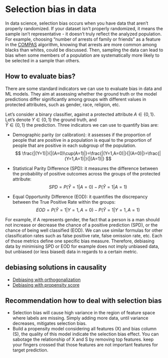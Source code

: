 # Selection bias in data
In data science, selection bias occurs when you have data that aren’t properly randomized. If your dataset isn’t properly randomized, it means the sample isn’t representative - it doesn’t truly reflect the analyzed population.
For example, choosing “number of arrests of family or friends” as a feature in the [COMPAS](https://www.uclalawreview.org/injustice-ex-machina-predictive-algorithms-in-criminal-sentencing/) algorithm, knowing that arrests are more common among blacks than whites, could be discussed. Then, sampling the data can lead to bias when some members of a population are systematically more likely to be selected in a sample than others.

## How to evaluate bias?
There are some standard indicators we can use to evaluate bias in data and ML models. They aim at assessing whether the ground truth or the model predictions differ significantly among groups with different values in protected attributes, such as gender, race, religion, etc.

Let’s consider a binary classifier, against a protected attribute $A\in\{0,1\}$. Let’s denote $Y\in\{0,1\}$ the ground truth, and  
$\hat{Y}\in\{0,1\}$ the prediction. Three indicators we can use to quantify bias are:

- Demographic parity (or calibration): it assesses if the proportion of people that are positive in a population is equal to the proportion of people that are positive in each subgroup of the population. $$ \frac{|(Y=1)|}{|(A=0)\cup(A=1)|}=\frac{|(Y=1,A=0)|}{|(A=0)|}=\frac{|(Y=1,A=1)|}{|(A=1)|} $$

- Statistical Parity Difference (SPD): it measures the difference between the probability of positive outcomes across the groups of the protected attribute:
$$SPD = P(\hat{Y}=1|A=0) - P(\hat{Y}=1|A=1)$$

- Equal Opportunity Difference (EOD): it quantifies the discrepancy between the True Positive Rate within the groups:
$$EOD = P(\hat{Y}=1|Y=1,A=0) - P(\hat{Y}=1|Y=1, A=1)$$

For example, if A represents gender, the fact that a person is a man should not increase or decrease the chance of a positive prediction (SPD), or the chance of being well classified (EOD). We can use similar formulas for other classification rates such as false positive rate, false omission rate, etc. Each of those metrics define one specific bias measure. Therefore, debiasing data by minimising SPD or EOD for example does not imply unbiased data, but unbiased (or less biased) data in regards to a certain metric.

## debiasing solutions in causality
- [Debiasing with orthogonalization](https://matheusfacure.github.io/python-causality-handbook/Debiasing-with-Orthogonalization.html)
- [Debiasing with propensity score](https://matheusfacure.github.io/python-causality-handbook/Debiasing-with-Propensity-Score.html)

## Recommendation how to deal with selection bias
- Selection bias will cause high variance in the region of feature space where labels are missing. Simply adding more data, until variance decreases, mitigates selection bias.
- Build a propensity model considering all features (X) and bias column (S), the quality of this model indicate the selection bias effect. You can sabotage the relationship of X and S by removing top features. keep your fingers crossed that those features are not important features for target prediction.